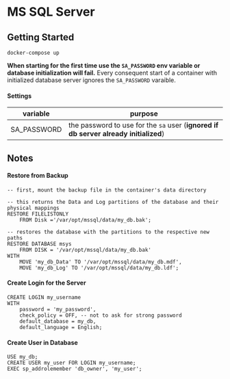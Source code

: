 # MS SQL Server

## Getting Started

```
docker-compose up
```

**When starting for the first time use the `SA_PASSWORD` env variable or database initialization will fail.** Every consequent start of a container
with initialized database server ignores the `SA_PASSWORD` varaible.

#### Settings

|variable|purpose|
|---|---|
|SA_PASSWORD|the password to use for the `sa` user (**ignored if db server already initialized**)|

## Notes

#### Restore from Backup
```
-- first, mount the backup file in the container's data directory

-- this returns the Data and Log partitions of the database and their physical mappings
RESTORE FILELISTONLY
    FROM Disk ='/var/opt/mssql/data/my_db.bak';

-- restores the database with the partitions to the respective new paths
RESTORE DATABASE msys
    FROM DISK = '/var/opt/mssql/data/my_db.bak'
WITH 
    MOVE 'my_db_Data' TO '/var/opt/mssql/data/my_db.mdf',
    MOVE 'my_db_Log' TO '/var/opt/mssql/data/my_db.ldf';
```

#### Create Login for the Server
```
CREATE LOGIN my_username
WITH
    password = 'my_password', 
    check_policy = OFF, -- not to ask for strong password
    default_database = my_db,
    default_language = English; 
```

#### Create User in Database
```
USE my_db;
CREATE USER my_user FOR LOGIN my_username;
EXEC sp_addrolemember 'db_owner', 'my_user';
```
